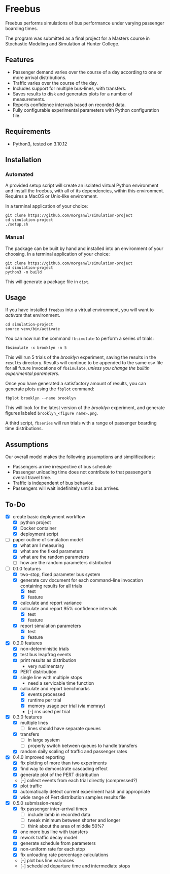 # Freebus

Freebus performs simulations of bus performance under varying passenger
boarding times.

The program was submitted as a final project for a Masters course in
Stochastic Modeling and Simulation at Hunter College.

## Features

- Passenger demand varies over the course of a day according to one or
  more arrival distributions.
- Traffic varies over the course of the day.
- Includes support for multiple bus-lines, with transfers.
- Saves results to disk and generates plots for a number of
  measurements.
- Reports confidence intervals based on recorded data.
- Fully configurable experimental parameters with Python configuration
  file.

## Requirements

- Python3, tested on 3.10.12

## Installation

### Automated

A provided setup script will create an isolated virtual Python
environment and install the freebus, with all of its dependencies,
within this environment. Requires a MacOS or Unix-like environment.

In a terminal application of your choice:

```
git clone https://github.com/morganwl/simulation-project
cd simulation-project
./setup.sh
```

### Manual

The package can be built by hand and installed into an environment of
your choosing. In a terminal application of your choice:
```
git clone https://github.com/morganwl/simulation-project
cd simulation-project
python3 -m build
```

This will generate a package file in `dist`.

## Usage

If you have installed `freebus` into a virtual environment, you will
want to *activate* that environment.
```
cd simulation-project
source venv/bin/activate
```

You can now run the command `fbsimulate` to perform a series of trials:
```
fbsimulate -x brooklyn -n 5
```
This will run 5 trials of the *brooklyn* experiment, saving the results
in the `results` directory. Results will continue to be appended to the
same csv file for all future invocations of `fbsimulate`, *unless you
change the builtin experimental parameters*.

Once you have generated a satisfactory amount of results, you can
generate plots using the `fbplot` command:
```
fbplot brooklyn --name brooklyn
```
This will look for the latest version of the *brooklyn* experiment, and
generate figures labaled `brooklyn_<figure name>.png`.

A third script, `fbseries` will run trials with a range of passenger
boarding time distributions.

## Assumptions

Our overall model makes the following assumptions and simplifications:
- Passengers arrive irrespective of bus schedule
- Passenger unloading time does not contribute to that passenger's
  overall travel time.
- Traffic is independent of bus behavior.
- Passengers will wait indefinitely until a bus arrives.

## To-Do

- [X] create basic deployment workflow
  - [X] python project
  - [X] Docker container
  - [X] deployment script
- [ ] paper outline of simulation model
  - [X] what am I measuring
  - [X] what are the fixed parameters
  - [X] what are the random parameters
  - [ ] how are the random parameters distributed
- [ ] 0.1.0 features
  - [X] two-stop, fixed parameter bus system
  - [X] generate csv document for each command-line invocation
    containing results for all trials
    - [X] test
    - [X] feature
  - [X] calculate and report variance
  - [X] calculate and report 95% confidence intervals
    - [X] test
    - [X] feature
  - [X] report simulation parameters
    - [X] test
    - [X] feature
- [X] 0.2.0 features
  - [X] non-deterministic trials
  - [X] test bus leapfrog events
  - [X] print results as distribution
    - very rudimentary
  - [X] PERT distribution
  - [X] single line with multiple stops
    - need a servicable time function
  - [X] calculate and report benchmarks
    - [X] events processed
    - [X] runtime per trial
    - [X] memory usage per trial (via memray)
    - [-] rns used per trial
- [X] 0.3.0 features
  - [X] multiple lines
    - [ ] lines should have separate queues
  - [X] transfers
    - [ ] in large system
    - [ ] properly switch between queues to handle transfers
  - [X] random daily scaling of traffic and passenger rates
- [X] 0.4.0 improved reporting
  - [X] fix plotting of more than two experiments
  - [X] find way to demonstrate cascading effect
  - [X] generate plot of the PERT distribution
  - [-] collect events from each trial directly (compressed?)
  - [X] plot traffic
  - [X] automatically detect current experiment hash and appropriate
  - [X] wide range of Pert distribution samples
    results file
- [X] 0.5.0 submission-ready
  - [X] fix passenger inter-arrival times
      - [ ] include lamb in recorded data
      - [ ] tweak minimum between shorter and longer
      - [ ] think about the area of middle 50%?
  - [X] one more bus line with transfers
  - [X] rework traffic decay model
  - [X] generate schedule from parameters
  - [X] non-uniform rate for each stop
  - [X] fix unloading rate percentage calculations
  - [-] plot bus line variances
  - [-] scheduled departure time and intermediate stops
